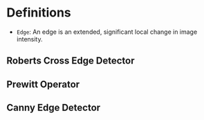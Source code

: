 # Definitions
* `Edge`: An edge is an extended, significant local change in image intensity.

## Roberts Cross Edge Detector

## Prewitt Operator

## Canny Edge Detector
